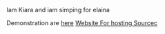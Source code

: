 Iam Kiara and iam simping for elaina

Demonstration are [here](https://replit.com/@KiaraSenpai) [Website For hosting Sourcec](https://www.youtube.com/watch?v=G3yhZ78lYK0)
